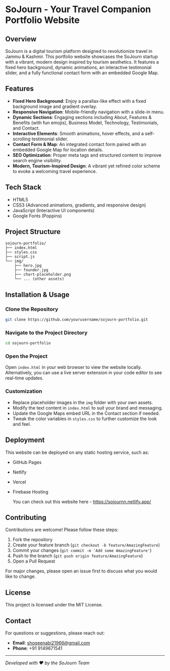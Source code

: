 # SoJourn - Your Travel Companion Portfolio Website

## Overview

SoJourn is a digital tourism platform designed to revolutionize travel in Jammu & Kashmir. This portfolio website showcases the SoJourn startup with a vibrant, modern design inspired by tourism aesthetics. It features a fixed hero background, dynamic animations, an interactive testimonial slider, and a fully functional contact form with an embedded Google Map.

## Features

- **Fixed Hero Background**: Enjoy a parallax-like effect with a fixed background image and gradient overlay.
- **Responsive Navigation**: Mobile-friendly navigation with a slide-in menu.
- **Dynamic Sections**: Engaging sections including About, Features & Benefits (with fun emojis), Business Model, Technology, Testimonials, and Contact.
- **Interactive Elements**: Smooth animations, hover effects, and a self-scrolling testimonial slider.
- **Contact Form & Map**: An integrated contact form paired with an embedded Google Map for location details.
- **SEO Optimization**: Proper meta tags and structured content to improve search engine visibility.
- **Modern, Tourism-Inspired Design**: A vibrant yet refined color scheme to evoke a welcoming travel experience.

## Tech Stack

- HTML5
- CSS3 (Advanced animations, gradients, and responsive design)
- JavaScript (Interactive UI components)
- Google Fonts (Poppins)

## Project Structure

```
sojourn-portfolio/
├── index.html
├── styles.css
├── script.js
└── img/
    ├── hero.jpg
    ├── founder.jpg
    ├── chart-placeholder.png
    └── ... (other assets)
```

## Installation & Usage

### Clone the Repository

```bash
git clone https://github.com/yourusername/sojourn-portfolio.git
```

### Navigate to the Project Directory

```bash
cd sojourn-portfolio
```

### Open the Project

Open `index.html` in your web browser to view the website locally. Alternatively, you can use a live server extension in your code editor to see real-time updates.

### Customization

- Replace placeholder images in the `img` folder with your own assets.
- Modify the text content in `index.html` to suit your brand and messaging.
- Update the Google Maps embed URL in the Contact section if needed.
- Tweak the color variables in `styles.css` to further customize the look and feel.

## Deployment

This website can be deployed on any static hosting service, such as:

- GitHub Pages
- Netlify
- Vercel
- Firebase Hosting

  You can check out this website here - https://sojournn.netlify.app/



## Contributing

Contributions are welcome! Please follow these steps:

1. Fork the repository
2. Create your feature branch (`git checkout -b feature/AmazingFeature`)
3. Commit your changes (`git commit -m 'Add some AmazingFeature'`)
4. Push to the branch (`git push origin feature/AmazingFeature`)
5. Open a Pull Request

For major changes, please open an issue first to discuss what you would like to change.

## License

This project is licensed under the MIT License.

## Contact

For questions or suggestions, please reach out:

- **Email**: shoqeenabi21966@gmail.com
- **Phone**: +91 9149671541

---

*Developed with ❤️ by the SoJourn Team*
